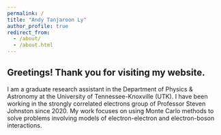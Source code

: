 ```yaml
---
permalink: /
title: "Andy Tanjaroon Ly"
author_profile: true
redirect_from: 
  - /about/
  - /about.html
---
```


Greetings! Thank you for visiting my website.
------

I am a graduate research assistant in the Department of Physics & Astronomy at the University of Tennessee-Knoxville (UTK). I have been working in the strongly correlated electrons group of Professor Steven Johnston since 2020. My work focuses on using Monte Carlo methods to solve problems involving models of electron-electron and electron-boson interactions. 

 
